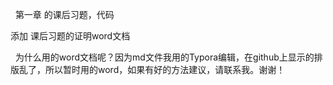  
 第一章 的课后习题，代码


  添加 课后习题的证明word文档
  
    为什么用的word文档呢？因为md文件我用的Typora编辑，在github上显示的排版乱了，所以暂时用的word，如果有好的方法建议，请联系我。谢谢！
